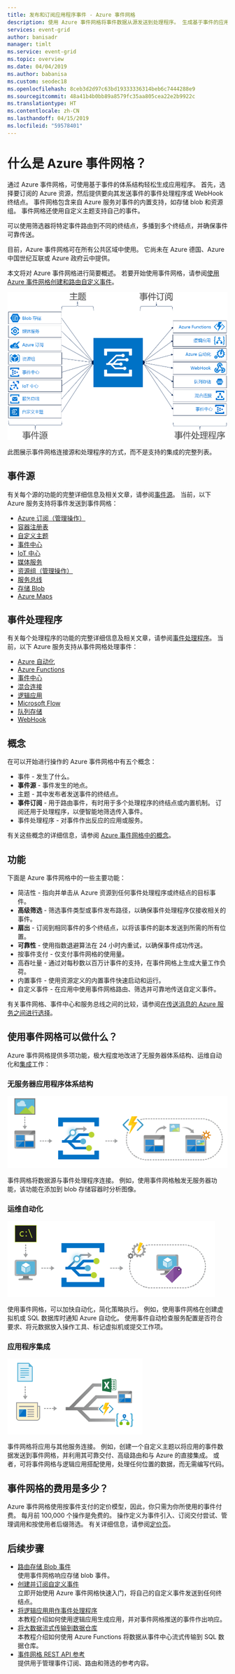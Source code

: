 ```yaml
---
title: 发布和订阅应用程序事件 - Azure 事件网格
description: 使用 Azure 事件网格将事件数据从源发送到处理程序。 生成基于事件的应用程序，并与 Azure 服务集成。
services: event-grid
author: banisadr
manager: timlt
ms.service: event-grid
ms.topic: overview
ms.date: 04/04/2019
ms.author: babanisa
ms.custom: seodec18
ms.openlocfilehash: 8ceb3d2d97c63bd19333336314beb6c7444288e9
ms.sourcegitcommit: 48a41b4b0bb89a8579fc35aa805cea22e2b9922c
ms.translationtype: HT
ms.contentlocale: zh-CN
ms.lasthandoff: 04/15/2019
ms.locfileid: "59578401"
---
```

# <a name="what-is-azure-event-grid"></a>什么是 Azure 事件网格？

通过 Azure 事件网格，可使用基于事件的体系结构轻松生成应用程序。 首先，选择要订阅的 Azure 资源，然后提供要向其发送事件的事件处理程序或 WebHook 终结点。 事件网格包含来自 Azure 服务对事件的内置支持，如存储 blob 和资源组。 事件网格还使用自定义主题支持自己的事件。 

可以使用筛选器将特定事件路由到不同的终结点，多播到多个终结点，并确保事件可靠传送。

目前，Azure 事件网格可在所有公共区域中使用。 它尚未在 Azure 德国、Azure 中国世纪互联或 Azure 政府云中提供。

本文将对 Azure 事件网格进行简要概述。 若要开始使用事件网格，请参阅[使用 Azure 事件网格创建和路由自定义事件](custom-event-quickstart.md)。 

![源和处理程序的事件网格模型](./media/overview/functional-model.png)

此图展示事件网格连接源和处理程序的方式，而不是支持的集成的完整列表。

## <a name="event-sources"></a>事件源

有关每个源的功能的完整详细信息及相关文章，请参阅[事件源](event-sources.md)。 当前，以下 Azure 服务支持将事件发送到事件网格：

* [Azure 订阅（管理操作）](event-sources.md#azure-subscriptions)
* [容器注册表](event-sources.md#container-registry)
* [自定义主题](event-sources.md#custom-topics)
* [事件中心](event-sources.md#event-hubs)
* [IoT 中心](event-sources.md#iot-hub)
* [媒体服务](event-sources.md#media-services)
* [资源组（管理操作）](event-sources.md#resource-groups)
* [服务总线](event-sources.md#service-bus)
* [存储 Blob](event-sources.md#storage)
* [Azure Maps](event-sources.md#maps)

## <a name="event-handlers"></a>事件处理程序

有关每个处理程序的功能的完整详细信息及相关文章，请参阅[事件处理程序](event-handlers.md)。 当前，以下 Azure 服务支持从事件网格处理事件： 

* [Azure 自动化](event-handlers.md#azure-automation)
* [Azure Functions](event-handlers.md#azure-functions)
* [事件中心](event-handlers.md#event-hubs)
* [混合连接](event-handlers.md#hybrid-connections)
* [逻辑应用](event-handlers.md#logic-apps)
* [Microsoft Flow](https://preview.flow.microsoft.com/connectors/shared_azureeventgrid/azure-event-grid/)
* [队列存储](event-handlers.md#queue-storage)
* [WebHook](event-handlers.md#webhooks)

## <a name="concepts"></a>概念

在可以开始进行操作的 Azure 事件网格中有五个概念：

* 事件 - 发生了什么。
* **事件源** - 事件发生的地点。
* 主题 - 其中发布者发送事件的终结点。
* **事件订阅** - 用于路由事件，有时用于多个处理程序的终结点或内置机制。 订阅还用于处理程序，以便智能地筛选传入事件。
* 事件处理程序 - 对事件作出反应的应用或服务。

有关这些概念的详细信息，请参阅 [Azure 事件网格中的概念](concepts.md)。

## <a name="capabilities"></a>功能

下面是 Azure 事件网格中的一些主要功能：

* 简洁性 - 指向并单击从 Azure 资源到任何事件处理程序或终结点的目标事件。
* **高级筛选** - 筛选事件类型或事件发布路径，以确保事件处理程序仅接收相关的事件。
* **扇出** - 订阅到相同事件的多个终结点，以将该事件的副本发送到所需的所有位置。
* **可靠性** - 使用指数退避算法在 24 小时内重试，以确保事件成功传送。
* 按事件支付 - 仅支付事件网格的使用量。
* 高吞吐量 - 通过对每秒数以百万计事件的支持，在事件网格上生成大量工作负荷。
* 内置事件 - 使用资源定义的内置事件快速启动和运行。
* 自定义事件 - 在应用中使用事件网格路由、筛选并可靠地传送自定义事件。

有关事件网格、事件中心和服务总线之间的比较，请参阅[在传送消息的 Azure 服务之间进行选择](compare-messaging-services.md)。

## <a name="what-can-i-do-with-event-grid"></a>使用事件网格可以做什么？

Azure 事件网格提供多项功能，极大程度地改进了无服务器体系结构、运维自动化和[集成](https://azure.com/integration)工作： 

### <a name="serverless-application-architectures"></a>无服务器应用程序体系结构

![无服务器应用程序体系结构](./media/overview/serverless_web_app.png)

事件网格将数据源与事件处理程序连接。 例如，使用事件网格触发无服务器功能，该功能在添加到 blob 存储容器时分析图像。 

### <a name="ops-automation"></a>运维自动化

![运维自动化](./media/overview/Ops_automation.png)

使用事件网格，可以加快自动化，简化策略执行。 例如，使用事件网格在创建虚拟机或 SQL 数据库时通知 Azure 自动化。 使用事件自动检查服务配置是否符合要求、将元数据放入操作工具、标记虚拟机或提交工作项。

### <a name="application-integration"></a>应用程序集成

![将应用程序与 Azure 集成](./media/overview/app_integration.png)

事件网格将应用与其他服务连接。 例如，创建一个自定义主题以将应用的事件数据发送到事件网格，并利用其可靠交付、高级路由和与 Azure 的直接集成。 或者，可将事件网格与逻辑应用搭配使用，处理任何位置的数据，而无需编写代码。 

## <a name="how-much-does-event-grid-cost"></a>事件网格的费用是多少？

Azure 事件网格使用按事件支付的定价模型，因此，你只需为你所使用的事件付费。 每月前 100,000 个操作是免费的。 操作定义为事件引入、订阅交付尝试、管理调用和按使用者后缀筛选。 有关详细信息，请参阅[定价页](https://azure.microsoft.com/pricing/details/event-grid/)。

## <a name="next-steps"></a>后续步骤

* [路由存储 Blob 事件](../storage/blobs/storage-blob-event-quickstart.md?toc=%2fazure%2fevent-grid%2ftoc.json)  
  使用事件网格响应存储 blob 事件。
* [创建并订阅自定义事件](custom-event-quickstart.md)  
  立即开始使用 Azure 事件网格快速入门，将自己的自定义事件发送到任何终结点。
* [将逻辑应用用作事件处理程序](monitor-virtual-machine-changes-event-grid-logic-app.md)  
  本教程介绍如何使用逻辑应用生成应用，并对事件网格推送的事件作出响应。
* [将大数据流式传输到数据仓库](event-grid-event-hubs-integration.md)  
  本教程介绍如何使用 Azure Functions 将数据从事件中心流式传输到 SQL 数据仓库。
* [事件网格 REST API 参考](/rest/api/eventgrid)  
  提供用于管理事件订阅、路由和筛选的参考内容。
